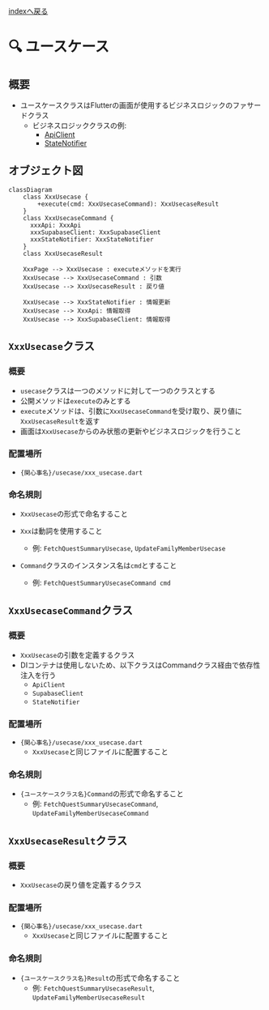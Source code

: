 [indexへ戻る](../index.md)
# 🔍 ユースケース

## 概要
- ユースケースクラスはFlutterの画面が使用するビジネスロジックのファサードクラス
  - ビジネスロジッククラスの例:
    - [ApiClient](APIクライアント-apiclient.md)
    - [StateNotifier](状態管理-state.md)

## オブジェクト図
```mermaid
classDiagram
    class XxxUsecase {
        +execute(cmd: XxxUsecaseCommand): XxxUsecaseResult
    }
    class XxxUsecaseCommand {
      xxxApi: XxxApi
      xxxSupabaseClient: XxxSupabaseClient
      xxxStateNotifier: XxxStateNotifier
    }
    class XxxUsecaseResult

    XxxPage --> XxxUsecase : executeメソッドを実行
    XxxUsecase --> XxxUsecaseCommand : 引数
    XxxUsecase --> XxxUsecaseResult : 戻り値

    XxxUsecase --> XxxStateNotifier : 情報更新
    XxxUsecase --> XxxApi: 情報取得
    XxxUsecase --> XxxSupabaseClient: 情報取得
```

## `XxxUsecase`クラス
### 概要
- `usecase`クラスは一つのメソッドに対して一つのクラスとする
- 公開メソッドは`execute`のみとする
- `execute`メソッドは、引数に`XxxUsecaseCommand`を受け取り、戻り値に`XxxUsecaseResult`を返す
- 画面は`XxxUsecase`からのみ状態の更新やビジネスロジックを行うこと

### 配置場所
- `{関心事名}/usecase/xxx_usecase.dart`

### 命名規則
- `XxxUsecase`の形式で命名すること
- `Xxx`は動詞を使用すること
  - 例: `FetchQuestSummaryUsecase`, `UpdateFamilyMemberUsecase`


- `Command`クラスのインスタンス名は`cmd`とすること
  - 例: `FetchQuestSummaryUsecaseCommand cmd`

## `XxxUsecaseCommand`クラス
### 概要
- `XxxUsecase`の引数を定義するクラス
- DIコンテナは使用しないため、以下クラスはCommandクラス経由で依存性注入を行う
  - `ApiClient`
  - `SupabaseClient`
  - `StateNotifier`

### 配置場所
- `{関心事名}/usecase/xxx_usecase.dart`
    - `XxxUsecase`と同じファイルに配置すること

### 命名規則
- `{ユースケースクラス名}Command`の形式で命名すること
  - 例: `FetchQuestSummaryUsecaseCommand`, `UpdateFamilyMemberUsecaseCommand`

## `XxxUsecaseResult`クラス
### 概要
- `XxxUsecase`の戻り値を定義するクラス

### 配置場所
- `{関心事名}/usecase/xxx_usecase.dart`
    - `XxxUsecase`と同じファイルに配置すること

### 命名規則
- `{ユースケースクラス名}Result`の形式で命名すること
  - 例: `FetchQuestSummaryUsecaseResult`, `UpdateFamilyMemberUsecaseResult` 
